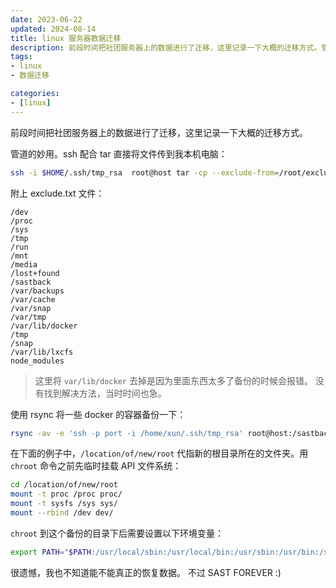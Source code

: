```yaml
---
date: 2023-06-22
updated: 2024-08-14
title: linux 服务器数据迁移
description: 前段时间把社团服务器上的数据进行了迁移，这里记录一下大概的迁移方式。管道的妙用。ssh 配合 tar 直接将文件传到我本机电脑：附上 exclude.txt 文件：
tags:
- linux
- 数据迁移

categories:
- [linux]
---
```


前段时间把社团服务器上的数据进行了迁移，这里记录一下大概的迁移方式。

管道的妙用。ssh 配合 tar 直接将文件传到我本机电脑：

```sh
ssh -i $HOME/.ssh/tmp_rsa  root@host tar -cp --exclude-from=/root/exclude.txt /  | pv -ptr | tar x -C /home/xun/Workspace/sastback
```

附上 exclude.txt 文件：

```
/dev
/proc
/sys
/tmp
/run
/mnt
/media
/lost+found
/sastback
/var/backups
/var/cache
/var/snap
/var/tmp
/var/lib/docker
/tmp
/snap
/var/lib/lxcfs
node_modules
```

> 这里将 `var/lib/docker` 去掉是因为里面东西太多了备份的时候会报错。
> 没有找到解决方法，当时时间也急。

使用 rsync 将一些 docker 的容器备份一下：

```sh
rsync -av -e 'ssh -p port -i /home/xun/.ssh/tmp_rsa' root@host:/sastback /home/xun/Workspace/docker_back
```

在下面的例子中，`/location/of/new/root` 代指新的根目录所在的文件夹。用 `chroot` 命令之前先临时挂载 API 文件系统：

```sh
cd /location/of/new/root
mount -t proc /proc proc/
mount -t sysfs /sys sys/
mount --rbind /dev dev/
```

`chroot` 到这个备份的目录下后需要设置以下环境变量：

```sh
export PATH="$PATH:/usr/local/sbin:/usr/local/bin:/usr/sbin:/usr/bin:/sbin:/bin"
```

很遗憾，我也不知道能不能真正的恢复数据。
不过
SAST FOREVER :)
